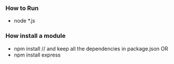 ### How to Run
 - node *.js

### How install a module
 - npm install // and keep all the dependencies in package.json OR
 - npm install express
 
